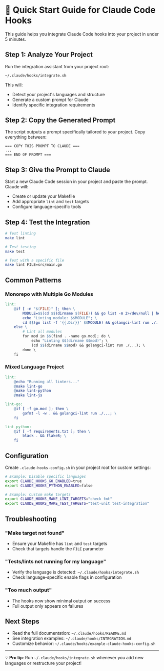 # 🚀 Quick Start Guide for Claude Code Hooks

This guide helps you integrate Claude Code hooks into your project in under 5 minutes.

## Step 1: Analyze Your Project

Run the integration assistant from your project root:

```bash
~/.claude/hooks/integrate.sh
```

This will:
- Detect your project's languages and structure
- Generate a custom prompt for Claude
- Identify specific integration requirements

## Step 2: Copy the Generated Prompt

The script outputs a prompt specifically tailored to your project. Copy everything between:
```
=== COPY THIS PROMPT TO CLAUDE ===
...
=== END OF PROMPT ===
```

## Step 3: Give the Prompt to Claude

Start a new Claude Code session in your project and paste the prompt. Claude will:
- Create or update your Makefile
- Add appropriate `lint` and `test` targets
- Configure language-specific tools

## Step 4: Test the Integration

```bash
# Test linting
make lint

# Test testing
make test

# Test with a specific file
make lint FILE=src/main.go
```

## Common Patterns

### Monorepo with Multiple Go Modules
```makefile
lint:
	@if [ -n "$(FILE)" ]; then \
		MODULE=$$(cd $$(dirname $(FILE)) && go list -m 2>/dev/null | head -1); \
		echo "Linting module: $$MODULE"; \
		cd $$(go list -f '{{.Dir}}' $$MODULE) && golangci-lint run ./...; \
	else \
		# Lint all modules
		for mod in $$(find . -name go.mod); do \
			echo "Linting $$(dirname $$mod)"; \
			(cd $$(dirname $$mod) && golangci-lint run ./...); \
		done \
	fi
```

### Mixed Language Project
```makefile
lint:
	@echo "Running all linters..."
	@make lint-go
	@make lint-python
	@make lint-js

lint-go:
	@if [ -f go.mod ]; then \
		gofmt -l -w . && golangci-lint run ./...; \
	fi

lint-python:
	@if [ -f requirements.txt ]; then \
		black . && flake8; \
	fi
```

## Configuration

Create `.claude-hooks-config.sh` in your project root for custom settings:

```bash
# Example: Disable specific languages
export CLAUDE_HOOKS_GO_ENABLED=true
export CLAUDE_HOOKS_PYTHON_ENABLED=false

# Example: Custom make targets
export CLAUDE_HOOKS_MAKE_LINT_TARGETS="check fmt"
export CLAUDE_HOOKS_MAKE_TEST_TARGETS="test-unit test-integration"
```

## Troubleshooting

### "Make target not found"
- Ensure your Makefile has `lint` and `test` targets
- Check that targets handle the `FILE` parameter

### "Tests/lints not running for my language"
- Verify the language is detected: `~/.claude/hooks/integrate.sh`
- Check language-specific enable flags in configuration

### "Too much output"
- The hooks now show minimal output on success
- Full output only appears on failures

## Next Steps

- Read the full documentation: `~/.claude/hooks/README.md`
- See integration examples: `~/.claude/hooks/INTEGRATION.md`
- Customize behavior: `~/.claude/hooks/example-claude-hooks-config.sh`

---

💡 **Pro tip**: Run `~/.claude/hooks/integrate.sh` whenever you add new languages or restructure your project!